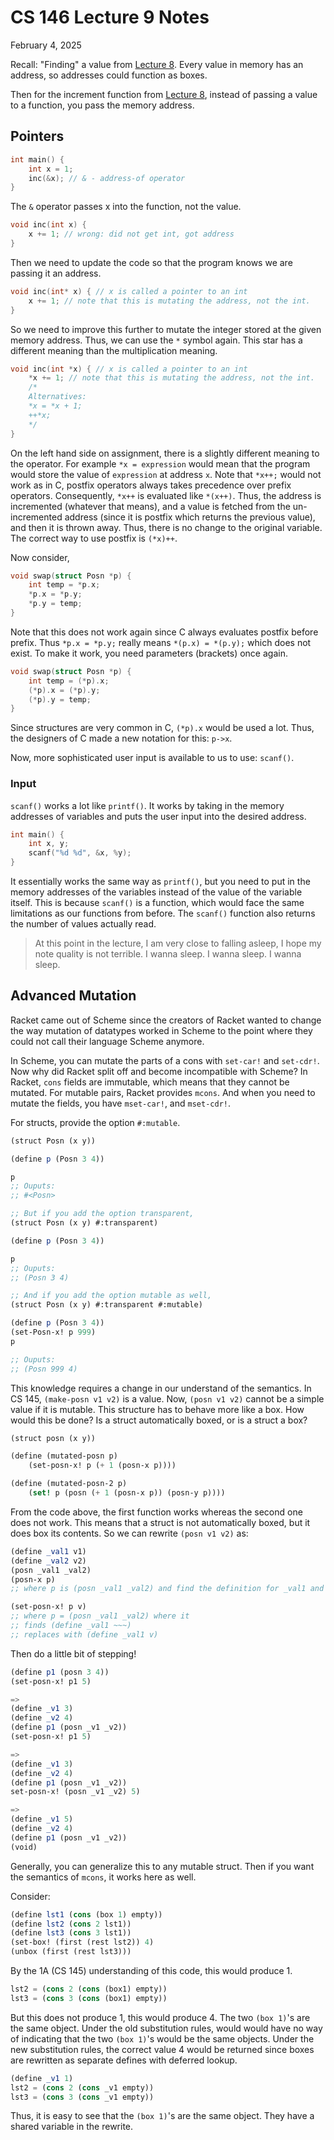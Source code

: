 # CS 146 Lecture 9 Notes

February 4, 2025

Recall: "Finding" a value from [Lecture 8](./cs146-lecture8). Every value in memory has an address, so addresses could function as boxes.

Then for the increment function from [Lecture 8](./cs146-lecture8), instead of passing a value to a function, you pass the memory address.

## Pointers

```c
int main() {
	int x = 1;
	inc(&x); // & - address-of operator
}
```

The `&` operator passes x into the function, not the value.

```c
void inc(int x) {
	x += 1; // wrong: did not get int, got address
}
```

Then we need to update the code so that the program knows we are passing it an address.

```c
void inc(int* x) { // x is called a pointer to an int
	x += 1; // note that this is mutating the address, not the int.
}
```

So we need to improve this further to mutate the integer stored at the given memory address. Thus, we can use the `*` symbol again. This star has a different meaning than the multiplication meaning.

```c
void inc(int *x) { // x is called a pointer to an int
	*x += 1; // note that this is mutating the address, not the int.
	/*
	Alternatives:
	*x = *x + 1;
	++*x;
	*/
}
```

On the left hand side on assignment, there is a slightly different meaning to the operator. For example `*x = expression` would mean that the program would store the value of `expression` at address `x`. Note that `*x++;` would not work as in C, postfix operators always takes precedence over prefix operators. Consequently, `*x++` is evaluated like `*(x++)`. Thus, the address is incremented (whatever that means), and a value is fetched from the un-incremented address (since it is postfix which returns the previous value), and then it is thrown away. Thus, there is no change to the original variable. The correct way to use postfix is `(*x)++`.

Now consider,

```c
void swap(struct Posn *p) {
	int temp = *p.x;
	*p.x = *p.y;
	*p.y = temp;
}
```

Note that this does not work again since C always evaluates postfix before prefix. Thus `*p.x = *p.y;` really means `*(p.x) = *(p.y);` which does not exist. To make it work, you need parameters (brackets) once again.

```c
void swap(struct Posn *p) {
	int temp = (*p).x;
	(*p).x = (*p).y;
	(*p).y = temp;
}
```

Since structures are very common in C, `(*p).x` would be used a lot. Thus, the designers of C made a new notation for this: `p->x`.

Now, more sophisticated user input is available to us to use: `scanf()`.

### Input

`scanf()` works a lot like `printf()`. It works by taking in the memory addresses of variables and puts the user input into the desired address.

```c
int main() {
	int x, y;
	scanf("%d %d", &x, %y);
}
```

It essentially works the same way as `printf()`, but you need to put in the memory addresses of the variables instead of the value of the variable itself. This is because `scanf()` is a function, which would face the same limitations as our functions from before. The `scanf()` function also returns the number of values actually read.

> At this point in the lecture, I am very close to falling asleep, I hope my note quality is not terrible. I wanna sleep. I wanna sleep. I wanna sleep.

## Advanced Mutation

Racket came out of Scheme since the creators of Racket wanted to change the way mutation of datatypes worked in Scheme to the point where they could not call their language Scheme anymore.

In Scheme, you can mutate the parts of a cons with `set-car!` and `set-cdr!`. Now why did Racket split off and become incompatible with Scheme? In Racket, `cons` fields are immutable, which means that they cannot be mutated. For mutable pairs, Racket provides `mcons`. And when you need to mutate the fields, you have `mset-car!`, and `mset-cdr!`.

For structs, provide the option `#:mutable`.

```scheme
(struct Posn (x y))

(define p (Posn 3 4))

p
;; Ouputs:
;; #<Posn>

;; But if you add the option transparent,
(struct Posn (x y) #:transparent)

(define p (Posn 3 4))

p
;; Ouputs:
;; (Posn 3 4)

;; And if you add the option mutable as well,
(struct Posn (x y) #:transparent #:mutable)

(define p (Posn 3 4))
(set-Posn-x! p 999)
p

;; Ouputs:
;; (Posn 999 4)

```

This knowledge requires a change in our understand of the semantics. In CS 145, `(make-posn v1 v2)` is a value. Now, `(posn v1 v2)` cannot be a simple value if it is mutable. This structure has to behave more like a box. How would this be done? Is a struct automatically boxed, or is a struct a box?

```scheme
(struct posn (x y))

(define (mutated-posn p)
	(set-posn-x! p (+ 1 (posn-x p))))

(define (mutated-posn-2 p)
	(set! p (posn (+ 1 (posn-x p)) (posn-y p))))
```

From the code above, the first function works whereas the second one does not work. This means that a struct is not automatically boxed, but it does box its contents. So we can rewrite `(posn v1 v2)` as:

```scheme
(define _val1 v1)
(define _val2 v2)
(posn _val1 _val2)
(posn-x p)
;; where p is (posn _val1 _val2) and find the definition for _val1 and fetch the value.

(set-posn-x! p v)
;; where p = (posn _val1 _val2) where it
;; finds (define _val1 ~~~)
;; replaces with (define _val1 v)
```

Then do a little bit of stepping!

```scheme
(define p1 (posn 3 4))
(set-posn-x! p1 5)

=>
(define _v1 3)
(define _v2 4)
(define p1 (posn _v1 _v2))
(set-posn-x! p1 5)

=>
(define _v1 3)
(define _v2 4)
(define p1 (posn _v1 _v2))
set-posn-x! (posn _v1 _v2) 5)

=>
(define _v1 5)
(define _v2 4)
(define p1 (posn _v1 _v2))
(void)
```

Generally, you can generalize this to any mutable struct. Then if you want the semantics of `mcons`, it works here as well.

Consider:

```scheme
(define lst1 (cons (box 1) empty))
(define lst2 (cons 2 lst1))
(define lst3 (cons 3 lst1))
(set-box! (first (rest lst2)) 4)
(unbox (first (rest lst3)))
```

By the 1A (CS 145) understanding of this code, this would produce 1.

```scheme
lst2 = (cons 2 (cons (box1) empty))
lst3 = (cons 3 (cons (box1) empty))
```

But this does not produce 1, this would produce 4. The two `(box 1)`'s are the same object. Under the old substitution rules, would would have no way of indicating that the two `(box 1)`'s would be the same objects. Under the new substitution rules, the correct value 4 would be returned since boxes are rewritten as separate defines with deferred lookup.

```scheme
(define _v1 1)
lst2 = (cons 2 (cons _v1 empty))
lst3 = (cons 3 (cons _v1 empty))
```

Thus, it is easy to see that the `(box 1)`'s are the same object. They have a shared variable in the rewrite.
